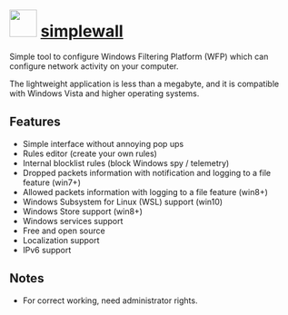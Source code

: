 # <img src="https://cdn.jsdelivr.net/gh/chocolatey/chocolatey-coreteampackages@71a47d708fd1ac175d0fc5184dc5b01624e2afda/icons/simplewall.png" width="48" height="48"/> [simplewall](https://chocolatey.org/packages/simplewall)

Simple tool to configure Windows Filtering Platform (WFP) which can configure network activity on your computer.

The lightweight application is less than a megabyte, and it is compatible with Windows Vista and higher operating systems.

## Features

* Simple interface without annoying pop ups
* Rules editor (create your own rules)
* Internal blocklist rules (block Windows spy / telemetry)
* Dropped packets information with notification and logging to a file feature (win7+)
* Allowed packets information with logging to a file feature (win8+)
* Windows Subsystem for Linux (WSL) support (win10)
* Windows Store support (win8+)
* Windows services support
* Free and open source
* Localization support
* IPv6 support

## Notes

* For correct working, need administrator rights.
